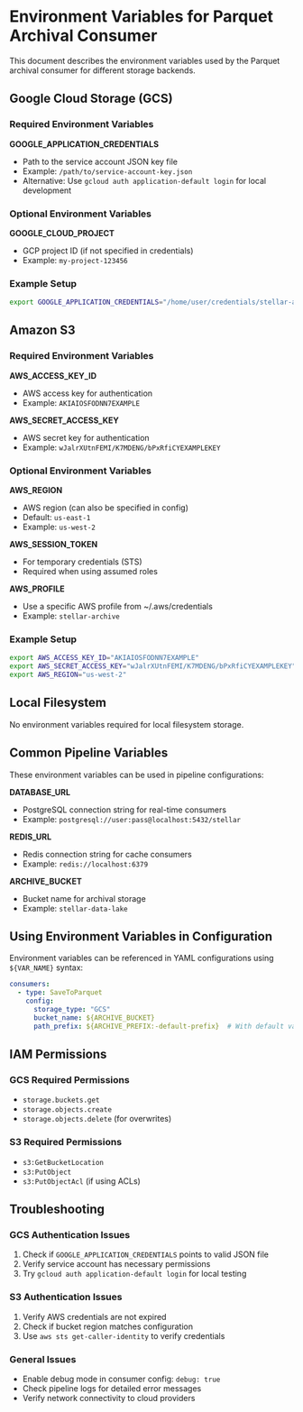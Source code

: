 # Environment Variables for Parquet Archival Consumer

This document describes the environment variables used by the Parquet archival consumer for different storage backends.

## Google Cloud Storage (GCS)

### Required Environment Variables

**GOOGLE_APPLICATION_CREDENTIALS**
- Path to the service account JSON key file
- Example: `/path/to/service-account-key.json`
- Alternative: Use `gcloud auth application-default login` for local development

### Optional Environment Variables

**GOOGLE_CLOUD_PROJECT**
- GCP project ID (if not specified in credentials)
- Example: `my-project-123456`

### Example Setup
```bash
export GOOGLE_APPLICATION_CREDENTIALS="/home/user/credentials/stellar-archive-sa.json"
```

## Amazon S3

### Required Environment Variables

**AWS_ACCESS_KEY_ID**
- AWS access key for authentication
- Example: `AKIAIOSFODNN7EXAMPLE`

**AWS_SECRET_ACCESS_KEY**
- AWS secret key for authentication
- Example: `wJalrXUtnFEMI/K7MDENG/bPxRfiCYEXAMPLEKEY`

### Optional Environment Variables

**AWS_REGION**
- AWS region (can also be specified in config)
- Default: `us-east-1`
- Example: `us-west-2`

**AWS_SESSION_TOKEN**
- For temporary credentials (STS)
- Required when using assumed roles

**AWS_PROFILE**
- Use a specific AWS profile from ~/.aws/credentials
- Example: `stellar-archive`

### Example Setup
```bash
export AWS_ACCESS_KEY_ID="AKIAIOSFODNN7EXAMPLE"
export AWS_SECRET_ACCESS_KEY="wJalrXUtnFEMI/K7MDENG/bPxRfiCYEXAMPLEKEY"
export AWS_REGION="us-west-2"
```

## Local Filesystem

No environment variables required for local filesystem storage.

## Common Pipeline Variables

These environment variables can be used in pipeline configurations:

**DATABASE_URL**
- PostgreSQL connection string for real-time consumers
- Example: `postgresql://user:pass@localhost:5432/stellar`

**REDIS_URL**
- Redis connection string for cache consumers
- Example: `redis://localhost:6379`

**ARCHIVE_BUCKET**
- Bucket name for archival storage
- Example: `stellar-data-lake`

## Using Environment Variables in Configuration

Environment variables can be referenced in YAML configurations using `${VAR_NAME}` syntax:

```yaml
consumers:
  - type: SaveToParquet
    config:
      storage_type: "GCS"
      bucket_name: ${ARCHIVE_BUCKET}
      path_prefix: ${ARCHIVE_PREFIX:-default-prefix}  # With default value
```

## IAM Permissions

### GCS Required Permissions
- `storage.buckets.get`
- `storage.objects.create`
- `storage.objects.delete` (for overwrites)

### S3 Required Permissions
- `s3:GetBucketLocation`
- `s3:PutObject`
- `s3:PutObjectAcl` (if using ACLs)

## Troubleshooting

### GCS Authentication Issues
1. Check if `GOOGLE_APPLICATION_CREDENTIALS` points to valid JSON file
2. Verify service account has necessary permissions
3. Try `gcloud auth application-default login` for local testing

### S3 Authentication Issues
1. Verify AWS credentials are not expired
2. Check if bucket region matches configuration
3. Use `aws sts get-caller-identity` to verify credentials

### General Issues
- Enable debug mode in consumer config: `debug: true`
- Check pipeline logs for detailed error messages
- Verify network connectivity to cloud providers